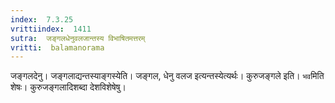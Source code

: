 ```yaml
---
index:  7.3.25
vrittiindex:  1411
sutra:  जङ्गलधेनुवलजान्तस्य विभाषितमत्तरम्
vritti:  balamanorama 
---
```


जङ्गलदेनु। जङ्गलाद्यन्तस्याङ्गस्येति। जङ्गल, धेनु वलज इत्यन्तस्येत्यर्थः। कुरुजङ्गले इति। `भव`मिति शेषः। कुरुजङ्गलादिशब्दा देशविशेषेषु।

